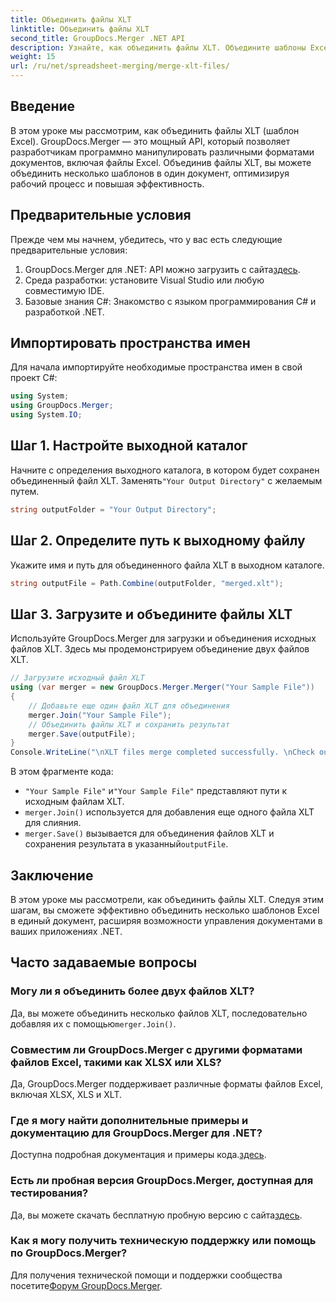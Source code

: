 ```yaml
---
title: Объединить файлы XLT
linktitle: Объединить файлы XLT
second_title: GroupDocs.Merger .NET API
description: Узнайте, как объединить файлы XLT. Объедините шаблоны Excel программно на C# с помощью этого пошагового руководства.
weight: 15
url: /ru/net/spreadsheet-merging/merge-xlt-files/
---
```

## Введение
В этом уроке мы рассмотрим, как объединить файлы XLT (шаблон Excel). GroupDocs.Merger — это мощный API, который позволяет разработчикам программно манипулировать различными форматами документов, включая файлы Excel. Объединив файлы XLT, вы можете объединить несколько шаблонов в один документ, оптимизируя рабочий процесс и повышая эффективность.
## Предварительные условия
Прежде чем мы начнем, убедитесь, что у вас есть следующие предварительные условия:
1.  GroupDocs.Merger для .NET: API можно загрузить с сайта[здесь](https://releases.groupdocs.com/merger/net/).
2. Среда разработки: установите Visual Studio или любую совместимую IDE.
3. Базовые знания C#: Знакомство с языком программирования C# и разработкой .NET.

## Импортировать пространства имен
Для начала импортируйте необходимые пространства имен в свой проект C#:
```csharp
using System; 
using GroupDocs.Merger;
using System.IO;
```
## Шаг 1. Настройте выходной каталог
 Начните с определения выходного каталога, в котором будет сохранен объединенный файл XLT. Заменять`"Your Output Directory"` с желаемым путем.
```csharp
string outputFolder = "Your Output Directory";
```
## Шаг 2. Определите путь к выходному файлу
Укажите имя и путь для объединенного файла XLT в выходном каталоге.
```csharp
string outputFile = Path.Combine(outputFolder, "merged.xlt");
```
## Шаг 3. Загрузите и объедините файлы XLT
Используйте GroupDocs.Merger для загрузки и объединения исходных файлов XLT. Здесь мы продемонстрируем объединение двух файлов XLT.
```csharp
// Загрузите исходный файл XLT
using (var merger = new GroupDocs.Merger.Merger("Your Sample File"))
{
    // Добавьте еще один файл XLT для объединения
    merger.Join("Your Sample File");
    // Объединить файлы XLT и сохранить результат
    merger.Save(outputFile);
}
Console.WriteLine("\nXLT files merge completed successfully. \nCheck output in {0}", outputFolder);
```
В этом фрагменте кода:
- `"Your Sample File"` и`"Your Sample File"` представляют пути к исходным файлам XLT.
- `merger.Join()` используется для добавления еще одного файла XLT для слияния.
- `merger.Save()` вызывается для объединения файлов XLT и сохранения результата в указанный`outputFile`.

## Заключение
В этом уроке мы рассмотрели, как объединить файлы XLT. Следуя этим шагам, вы сможете эффективно объединить несколько шаблонов Excel в единый документ, расширяя возможности управления документами в ваших приложениях .NET.

## Часто задаваемые вопросы
### Могу ли я объединить более двух файлов XLT?
Да, вы можете объединить несколько файлов XLT, последовательно добавляя их с помощью`merger.Join()`.
### Совместим ли GroupDocs.Merger с другими форматами файлов Excel, такими как XLSX или XLS?
Да, GroupDocs.Merger поддерживает различные форматы файлов Excel, включая XLSX, XLS и XLT.
### Где я могу найти дополнительные примеры и документацию для GroupDocs.Merger для .NET?
 Доступна подробная документация и примеры кода.[здесь](https://tutorials.groupdocs.com/merger/net/).
### Есть ли пробная версия GroupDocs.Merger, доступная для тестирования?
 Да, вы можете скачать бесплатную пробную версию с сайта[здесь](https://releases.groupdocs.com/).
### Как я могу получить техническую поддержку или помощь по GroupDocs.Merger?
 Для получения технической помощи и поддержки сообщества посетите[Форум GroupDocs.Merger](https://forum.groupdocs.com/c/merger/32).
